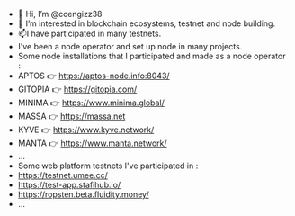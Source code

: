 - 👋 Hi, I’m @ccengizz38
- 👀 I’m interested in blockchain ecosystems, testnet and node building.
- 📫I have participated in many testnets.
- I've been a node operator and set up node in many projects.
- Some node installations that I participated and made as a node operator :
- APTOS 👉 https://aptos-node.info:8043/
- GITOPIA 👉 https://gitopia.com/
- MINIMA 👉 https://www.minima.global/
- MASSA 👉 https://massa.net
- KYVE 👉 https://www.kyve.network/
- MANTA 👉 https://www.manta.network/
- ...
- Some web platform testnets I've participated in :
- https://testnet.umee.cc/
- https://test-app.stafihub.io/
- https://ropsten.beta.fluidity.money/
- ...

<!---
ccengizz38/ccengizz38 is a ✨ special ✨ repository because its `README.md` (this file) appears on your GitHub profile.
You can click the Preview link to take a look at your changes.
--->
